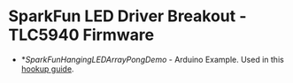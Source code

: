 SparkFun LED Driver Breakout - TLC5940 Firmware
==================================================

* **SparkFunHangingLEDArrayPongDemo* - Arduino Example. Used in this [hookup guide](https://learn.sparkfun.com/tutorials/interactive-hanging-led-array). 



